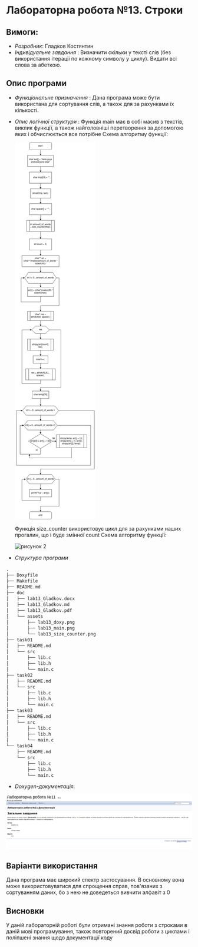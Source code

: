 # Лабораторна робота №13. Строки

## Вимоги:
* *Розробник*: Гладков Костянтин
* *Індивідуальне завдання* : Визначити скiльки у текстi слiв (без використання iтерацii по кожному символу у циклу). Видати всi слова за абеткою.
## Опис програми
* *Функціональне призначення* : Дана програма може бути використана для сортування слів, а також для за рахунками їх кількості.
* *Опис логічної структури* :
	Функція main має в собі масив з текстів, виклик функції, а також найголовніші перетворення за допомогою яких і обчислюється все потрібне Схема алгоритму функції:
	
	![рисунок 1](assets/lab13_main.png)
		
	Функція size_counter використовує цикл для за рахунками наших прогалин, що і буде змінної count Схема алгоритму функції:
	
	![рисунок 2](assets/lab11_size_counter.png)
		

* *Структура програми* 

```
.
├── Doxyfile
├── Makefile
├── README.md
├── doc
│   ├── lab13_Gladkov.docx
│   ├── lab13_Gladkov.md
│   ├── lab13_Gladkov.pdf
│   └── assets
│       ├── lab13_doxy.png
│       ├── lab13_main.png
│       └── lab13_size_counter.png
├── task01
│   ├── README.md
│   └── src
│       ├── lib.c
│       ├── lib.h
│       └── main.c
├── task02
│   ├── README.md
│   └── src
│       ├── lib.c
│       ├── lib.h
│       └── main.c
├── task03
│   ├── README.md
│   └── src
│       ├── lib.c
│       ├── lib.h
│       └── main.c
└── task04
    ├── README.md
    └── src
        ├── lib.c
        ├── lib.h
        └── main.c

```
	
	
* *Doxygen-документація*:

![рисунок 6](assets/lab13_doxy.png)


## Варіанти використання

Дана програма має широкий спектр застосування. В основному вона може використовуватися для спрощення справ, пов'язаних з сортуванням даних, бо з нею не доведеться вивчити алфавіт з 0

	
## Висновки

У даній лабораторній роботі були отримані знання роботи з строками в даній мові програмування, також повторений досвід роботи з циклами і поліпшені знання щодо документації коду
	

